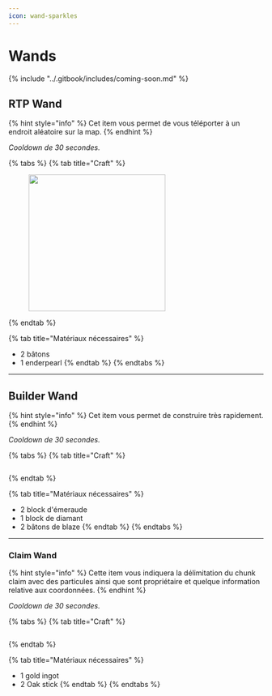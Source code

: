 ```yaml
---
icon: wand-sparkles
---
```


# Wands

{% include "../.gitbook/includes/coming-soon.md" %}

## RTP Wand

{% hint style="info" %}
Cet item vous permet de vous téléporter à un endroit aléatoire sur la map.
{% endhint %}

_Cooldown de 30 secondes._

{% tabs %}
{% tab title="Craft" %}
<figure><img src="../.gitbook/assets/RTP Wand.png" alt="" width="270"><figcaption></figcaption></figure>
{% endtab %}

{% tab title="Matériaux nécessaires" %}
* 2 bâtons
* 1 enderpearl
{% endtab %}
{% endtabs %}

***

## Builder Wand

{% hint style="info" %}
Cet item vous permet de construire très rapidement.
{% endhint %}

_Cooldown de 30 secondes._

{% tabs %}
{% tab title="Craft" %}
<figure><img src="../.gitbook/assets/craft_builderwand.png" alt=""><figcaption></figcaption></figure>
{% endtab %}

{% tab title="Matériaux nécessaires" %}
* 2 block d'émeraude
* 1 block de diamant
* 2 bâtons de blaze
{% endtab %}
{% endtabs %}

***

### Claim Wand

{% hint style="info" %}
Cette item vous indiquera la délimitation du chunk claim avec des particules ainsi que sont propriétaire et quelque information relative aux coordonnées.
{% endhint %}

_Cooldown de 30 secondes._

{% tabs %}
{% tab title="Craft" %}
<figure><img src="../.gitbook/assets/craft_claimwand.png" alt=""><figcaption></figcaption></figure>
{% endtab %}

{% tab title="Matériaux nécessaires" %}
* 1 gold ingot
* 2 Oak stick
{% endtab %}
{% endtabs %}

